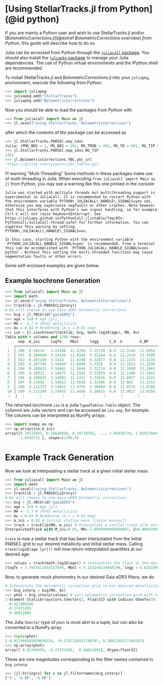 # [Using StellarTracks.jl from Python](@id python)

If you are mainly a Python user and wish to use StellarTracks.jl and/or [BolometricCorrections.jl](@extref BolometricCorrections overview) *from Python*, this guide will describe how to do so. 

Julia can be accessed from Python through the [`juliacall` package](https://juliapy.github.io/PythonCall.jl/stable/juliacall/). You should also install the [`juliapkg` package](https://github.com/JuliaPy/PyJuliaPkg) to manage your Julia dependencies. The use of Python virtual environments and the IPython shell are recommended.

To install StellarTracks.jl and BolometricCorrections.jl into your `juliapkg`, environment, execute the following from Python:

```python
>>> import juliapkg
>>> juliapkg.add("StellarTracks")
>>> juliapkg.add("BolometricCorrections")
```

Now you should be able to load the packages from Python with

```python
>>> from juliacall import Main as jl
>>> jl.seval("using StellarTracks, BolometricCorrections")
```

after which the contents of the package can be accessed as

```python
>>> jl.StellarTracks.PARSEC.eep_idxs
Julia: (PMS_BEG = 1, MS_BEG = 201, MS_TMIN = 401, MS_TO = 601, RG_TIP = 1101, HE_BEG = 1131, END_CHEB = 1631, TPAGB_BEG = 1731)
>>> jl.StellarTracks.PARSEC.eep_idxs.RG_TIP
1101
>>> jl.BolometricCorrections.YBC.ybc_url
'https://gitlab.com/cycyustc/ybc_tables.git'
```

!!! warning "Multi-Threading"
    Some methods in these packages make use of multi-threading in Julia. When executing `from juliacall import Main as jl` from Python, you may see a warning like this one printed in the console: 

    Julia was started with multiple threads but multithreading support is experimental in JuliaCall. It is recommended to restart Python with the environment variable PYTHON\_JULIACALL\_HANDLE\_SIGNALS=yes set, otherwise you may experience segfaults or other crashes. Note however that this interferes with Python's own signal handling, so for example Ctrl-C will not raise KeyboardInterrupt. See https://juliapy.github.io/PythonCall.jl/stable/faq/#Is-PythonCall/JuliaCall-thread-safe? for further information. You can suppress this warning by setting PYTHON\_JULIACALL\_HANDLE\_SIGNALS=no.

    In this case, starting Python with the environment variable `PYTHON_JULIACALL_HANDLE_SIGNALS=yes` is recommended. From a terminal this can be accomplished with `PYTHON_JULIACALL_HANDLE_SIGNALS=yes python`. Without this setting the multi-threaded functions may cause segmentation faults or other errors.

Some self-enclosed examples are given below.

## Example Isochrone Generation

```python
>>> from juliacall import Main as jl
>>> import math
>>> jl.seval("using StellarTracks, BolometricCorrections")
>>> tracklib = jl.PARSECLibrary()
# We will choose to use Gaia eDR3 bolometric corrections
>>> bcg = jl.YBCGrid("gaiaEDR3")
>>> age = 1e9 # Age [yr], 
>>> MH = -1.7 # [M/H] metallicity
>>> Av = 0.02 # Reddening (A_v = 0.02 mag)
>>> iso = jl.isochrone(tracklib, bcg, math.log10(age), MH, Av)
Table with 9 columns and 1709 rows:
      eep  m_ini     logTe    Mbol     logg     C_O  G        G_BP     G_RP
    ┌─────────────────────────────────────────────────────────────────────────
 1  │ 200  0.10134   3.53186  11.8705  5.35728  0.0  12.5144  13.6954  11.4482
 2  │ 201  0.106499  3.54134  11.6584  5.33164  0.0  12.2518  13.3588  11.2163
 3  │ 202  0.107108  3.5424   11.6346  5.32877  0.0  12.2225  13.3218  11.1903
 4  │ 203  0.107746  3.54349  11.6099  5.3258   0.0  12.1921  13.2836  11.1634
 5  │ 204  0.108413  3.54461  11.5844  5.32274  0.0  12.1608  13.2444  11.1356
 6  │ 205  0.10911   3.54575  11.5582  5.31959  0.0  12.1286  13.2041  11.1069
 7  │ 206  0.109835  3.54693  11.5312  5.31636  0.0  12.0957  13.1631  11.0775
 8  │ 207  0.11059   3.54812  11.5036  5.31306  0.0  12.062   13.1213  11.0475
 9  │ 208  0.111373  3.54933  11.4755  5.30968  0.0  12.0276  13.0788  11.0168
 10 │ 209  0.112186  3.55055  11.4468  5.30625  0.0  11.9927  13.0358  10.9856
 ⋮  │  ⋮      ⋮         ⋮        ⋮        ⋮      ⋮      ⋮        ⋮        ⋮
```

The returned isochrone `iso` is a Julia `TypedTables.Table` object. The columns are Julia vectors and can be accessed as `iso.eep`, for example. The columns can be interpreted as NumPy arrays:

```python
>>> import numpy as np
>>> np.array(iso.m_ini)
array([0.10133962, 0.10649858, 0.10710792, ..., 1.85926778, 1.85927044,
       1.8592731 ], shape=(1709,))
```

# Example Track Generation

Now we look at interpolating a stellar track at a given initial stellar mass. 

```python
>>> from juliacall import Main as jl
>>> import math
>>> jl.seval("using StellarTracks, BolometricCorrections")
>>> tracklib = jl.PARSECLibrary()
# We will choose to use Gaia eDR3 bolometric corrections
>>> bcg = jl.YBCGrid("gaiaEDR3")
>>> age = 1e9 # Age [yr], 
>>> MH = -1.7 # [M/H] metallicity
>>> Av = 0.02 # Reddening (A_v = 0.02 mag)
>>> m_ini = 0.81 # Initial stellar mass ([solar masses])
>>> track = tracklib(MH, m_ini) # Interpolate a stellar track with correct properties
InterpolatedTrack with M_ini=0.81, MH=-1.6999999999999997, Z=0.0003100162055070581, Y=0.24905182884580257, X=0.7506381549486904.
```

`track` is now a stellar track that has been interpolated from the initial PARSEC grid to our desired metallicity and initial stellar mass. Calling `track(log10(age [yr]))` will now return interpolated quantities at our desired age:

```python
>>> values = track(math.log10(age)) # Interpolate the track at the desired age
(logTe = 3.7973512914337046, Mbol = 5.153244139448194, logg = 4.635189907463032, C_O = 0.0)
```

Now, to generate mock photometry in our desired Gaia eDR3 filters, we do

```python
# Interpolate the bolometric correction grid to our desired metallicity, reddening
>>> bcg_interp = bcg(MH, Av)
>>> phot = bcg_interp(values) # Call bolometric correction grid with track values to get mock photometry
3-element StaticArraysCore.SVector{3, Float32} with indices SOneTo(3):
 -0.027466586
 -0.27473205
  0.38811892
```

The Julia `SVector` type of `phot` is most akin to a tuple, but can also be converted to a NumPy array

```python
>>> tuple(phot)
(-0.027466585859656334, -0.2747320532798767, 0.3881189227104187)
>>> np.array(phot)
array([-0.02746659, -0.27473205,  0.38811892], dtype=float32)
```

These are now magnitudes corresponding to the filter names contained in `bcg_interp`:

```python
>>> [jl.String(s) for s in jl.filternames(bcg_interp)]
['G', 'G_BP', 'G_RP']
```
